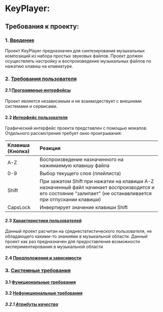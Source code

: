# KeyPlayer:

## Требования к проекту:

### 1. [Введение](#intro)
Проект KeyPlayer предназначен для синтезирования музыкальных композиций из набора простых звуковых файлов. Проект должен осуществлять настройку и воспроизведение музыкальных файлов по нажатию клавиш на клавиатуре.
### 2. [Требования пользователя](#userReq)
#### 2.1 [Программные интерфейсы](#userSoft)
Проект является независимым и не взаимодествует с внешними системами и сервисами.
#### 2.2 [Интерфейс пользователя](#userInterf)
Графический интерфейс проекта представлен с помощью мокапов. Отдельного рассмотрения требует окно проигрывания:

|Клавиша (Кнопка)|Реакция|
|:---|:---|
|A-Z|Воспроизведение назначенного на нажимаемую клавишу файла|
|0-9|Выбор текущего слоя (плейлиста)|
|Shift|При зажатом Shift при нажатии на клавиши A-Z назначенный файл начинает воспроизводится и его состояние "залипает" (не останавливается при отпускании клавиши)|
|CapsLock|Инвертирует значение клавиши Shift|

#### 2.3 [Характеристики пользователей](#userChar)
Данный проект расчитан на среднестатистического пользователя, не обладающего какими-то знаниями в музыкальной области. Данный проект как раз предназначен для предоставления возможности экспериментирования в музыкальной области
#### 2.4 [Предположения и зависимости](#userDepend)

### 3. [Системные требования](#systemReq)
#### 3.1 [Функциональные требования](#systemFunct)
#### 3.2 [Нефункциональные требования](#systemNotFunct)
##### 3.2.1 [Атрибуты качества](#systemNotFunctQuality)

